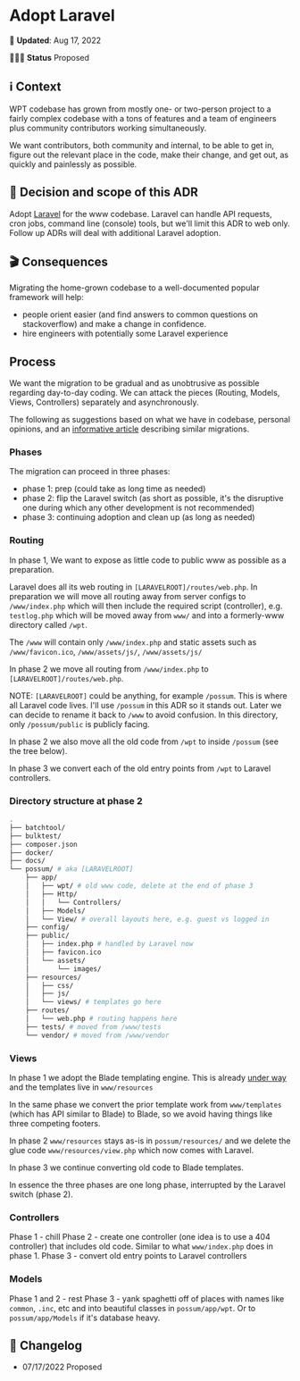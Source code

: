 # Adopt Laravel
📆 **Updated**: Aug 17, 2022

🙋🏽‍♀️ **Status** Proposed

## ℹ️ Context
WPT codebase has grown from mostly one- or two-person project to a fairly complex codebase with a tons of features and a team of engineers plus community contributors working simultaneously.

We want contributors, both community and internal, to be able to get in, figure out the relevant place in the code, make their change, and get out, as quickly and painlessly as possible.

## 🤔 Decision and scope of this ADR
Adopt [Laravel](https://laravel.com/) for the www codebase. Laravel can handle API requests, cron jobs, command line (console) tools, but we'll limit this ADR to web only. Follow up ADRs will deal with additional Laravel adoption.


## 🎬 Consequences
Migrating the home-grown codebase to a well-documented popular framework will help:
- people orient easier (and find answers to common questions on stackoverflow) and make a change in confidence.
- hire engineers with potentially some Laravel experience

## Process
We want the migration to be gradual and as unobtrusive as possible regarding day-to-day coding. We can attack the pieces (Routing, Models, Views, Controllers) separately and asynchronously.

The following as suggestions based on what we have in codebase, personal opinions, and an [informative article](https://www.phparch.com/2019/03/migrating-legacy-web-applications-to-laravel/) describing similar migrations.

### Phases

The migration can proceed in three phases:
* phase 1: prep (could take as long time as needed)
* phase 2: flip the Laravel switch (as short as possible, it's the disruptive one during which any other development is not recommended)
* phase 3: continuing adoption and clean up (as long as needed)

### Routing

In phase 1, We want to expose as little code to public www as possible as a preparation.

Laravel does all its web routing in `[LARAVELROOT]/routes/web.php`. In preparation we will move all routing away from server configs to `/www/index.php` which will then include the required script (controller), e.g. `testlog.php` which will be moved away from `www/` and into a formerly-www directory called `/wpt`.

The `/www` will contain only `/www/index.php` and static assets such as `/www/favicon.ico`, `/www/assets/js/`, `/www/assets/js/`

In phase 2 we move all routing from `/www/index.php` to `[LARAVELROOT]/routes/web.php`.

NOTE: `[LARAVELROOT]` could be anything, for example `/possum`. This is where all Laravel code lives. I'll use `/possum` in this ADR so it stands out. Later we can decide to rename it back to `/www` to avoid confusion. In this directory, only `/possum/public` is publicly facing.

In phase 2 we also move all the old code from `/wpt` to inside `/possum` (see the tree below).

In phase 3 we convert each of the old entry points from `/wpt` to Laravel controllers.

### Directory structure at phase 2

```sh
.
├── batchtool/
├── bulktest/
├── composer.json
├── docker/
├── docs/
└── possum/ # aka [LARAVELROOT]
    ├── app/
    │   ├── wpt/ # old www code, delete at the end of phase 3
    │   ├── Http/
    │   │   └── Controllers/
    │   ├── Models/
    │   └── View/ # overall layouts here, e.g. guest vs logged in
    ├── config/
    ├── public/
    │   ├── index.php # handled by Laravel now
    │   ├── favicon.ico
    │   └── assets/
    │       └── images/
    ├── resources/
    │   ├── css/
    │   ├── js/
    │   └── views/ # templates go here
    ├── routes/
    │   └── web.php # routing happens here
    ├── tests/ # moved from /www/tests
    └── vendor/ # moved from /www/vendor
 ```


### Views

In phase 1 we adopt the Blade templating engine. This is already [under way](https://github.com/WPO-Foundation/webpagetest/pull/2228) and the templates live in `www/resources`

In the same phase we convert the prior template work from `www/templates` (which has API similar to Blade) to Blade, so we avoid having things like three competing footers.

In phase 2 `www/resources` stays as-is in `possum/resources/` and we delete the glue code `www/resources/view.php` which now comes with Laravel.

In phase 3 we continue converting old code to Blade templates.

In essence the three phases are one long phase, interrupted by the Laravel switch (phase 2).

### Controllers

Phase 1 - chill
Phase 2 - create one controller (one idea is to use a 404 controller) that includes old code. Similar to what `www/index.php` does in phase 1.
Phase 3 - convert old entry points to Laravel controllers

### Models

Phase 1 and 2 - rest
Phase 3 - yank spaghetti off of places with names like `common`, `.inc`, etc and into beautiful classes in `possum/app/wpt`. Or to `possum/app/Models` if it's database heavy.

## 📝 Changelog
- 07/17/2022 Proposed

